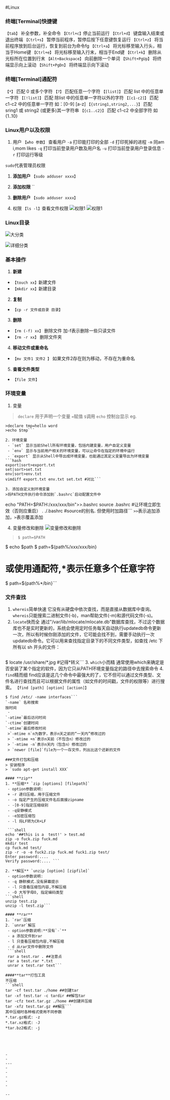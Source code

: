#Linux
### 终端[Terminal]快捷键
`【tab】` 补全参数，补全命令
`【Ctrl+c】`停止当前运行
`【Ctrl+d】`	键盘输入结束或退出终端
`【Ctrl+s】`	暂停当前程序，暂停后按下任意键恢复运行
`【Ctrl+z】`	将当前程序放到后台运行，恢复到前台为命令fg
`【Ctrl+a】`	将光标移至输入行头，相当于Home键
`【Ctrl+e】`	将光标移至输入行末，相当于End键
`【Ctrl+k】`	删除从光标所在位置到行末
`【Alt+Backspace】`	向前删除一个单词
`【Shift+PgUp】`	将终端显示向上滚动
`【Shift+PgDn】`	将终端显示向下滚动

### 终端[Terminal]通配符
`【*】`	匹配 0 或多个字符
`【?】`	匹配任意一个字符
`【[list]】`	匹配 list 中的任意单一字符
`【[!list]】`	匹配 除list 中的任意单一字符以外的字符
`【[c1-c2]】`	匹配 c1-c2 中的任意单一字符 如：[0-9] [a-z]
`【{string1,string2,...}】`	匹配 sring1 或 string2 (或更多)其一字符串
`【{c1..c2}】`	匹配 c1-c2 中全部字符 如{1..10}

### Linux用户以及权限
1. 用户
`【who 参数】` 查看用户 
`-a` 打印能打印的全部 
`-d` 打印死掉的进程 
`-m` 同am i,mom likes
`-q` 打印当前登录用户数及用户名
`-u` 打印当前登录用户登录信息
`-r` 打印运行等级

 `sudo`代表管理员权限
 1. **添加用户** `【sudo adduser xxxx】`
 2. **添加权限** ``
 3. **删除用户** `【sudo adduser xxxx】`

2. 权限
`【ls -l】`查看文件权限
![权限1](权限1.png)
![权限1](权限2.png)
### Linux目录

![大分类](分类.png)

 ![详细分类](linux目录.png)

### 基本操作
1. **新建** 
 - `【touch xx】`新建文件
 - `【mkdir xx】`新建目录
2. **复制**
 - `【cp -r 文件或目录 目录】`
3. **删除**
 - `【rm (-f) xx】` 删除文件 加-f表示删除一些只读文件
 - `【rm -r xx】` 删除文件夹
4. **移动文件或重命名**
 - `【mv 文件1 文件2 】` 如果文件2存在则为移动，不存在为重命名
5. **查看文件类型**
 - `【file 文件】`

### 环境变量
1. 变量
>`declare` 用于声明一个变量 `=`赋值 `$`调用 `echo` 控制台显示
>eg. 
```
>declare tmp=hello word
>echo $tmp```

2. 环境变量
 - `set` 显示当前Shell所有环境变量，包括内建变量，用户自定义变量
 - `env` 显示与当前用户相关的环境变量，可以让命令在指定的环境中运行
 - `export` 显示从Shell中导出成环境变量，也能通过其定义变量导出为环境变量
```hash
export|sort>export.txt
set|sort>set.txt
env|sort>env.txt
vimdiff export.txt env.txt set.txt #对比```

3. 添加自定义到环境变量
>将PATH文件执行命令添加到`.bashrc`启动配置文件中
```
echo "PATH=$PATH:/xxx/xxx/bin">>.bashrc
source .bashrc #让环境立即生效（否则应重启）
. ./.bashrc #source的别名. 但使用时加路径```
`>>`表示追加添加，`>`表示覆盖添加

4. 变量修改和删除
![变量修改和删除](变量修改.png)
>```
>$ path=$PATH
$ echo $path
$ path=${path%/xxx/xxx/bin}
# 或使用通配符,*表示任意多个任意字符
$ path=${path%*/bin}```

### 文件查找
1. `whereis`简单快速
它没有从硬盘中依次查找，而是直接从数据库中查询。`whereis`只能搜索二进制文件(-b)，man帮助文件(-m)和源代码文件(-s)。
2. `locate`快而全
通过"/var/lib/mlocate/mlocate.db"数据库查找，不过这个数据库也不是实时更新的，系统会使用定时任务每天自动执行updatedb命令更新一次，所以有时候你刚添加的文件，它可能会找不到，需要手动执行一次updatedb命令。它可以用来查找指定目录下的不同文件类型，如查找 /etc 下所有以 sh 开头的文件：
>```bash
$ locate /usr/share/\*.jpg #记得\*转义```
3. `which`小而精
通常使用which来确定是否安装了某个指定的软件，因为它只从PATH环境变量指定的路径中去搜索命令
4. `find`精而细
find应该是这几个命令中最强大的了，它不但可以通过文件类型、文件名进行查找而且可以根据文件的属性（如文件的时间戳，文件的权限等）进行搜索。
`【find [path] [option] [action]】`
```
$ find /etc/ -name interfaces```
`-name` 名称搜索
按时间
 - 
`-atime`最后访问时间
`-ctime`创建时间
`-mtime`最后修改时间
 >`-mtime n`n为数字，表示n天之前的“一天内”修改过的
 > `-mtime +n`表示n天前（不包含n）修改过的
 > `-mtime -n`表示n天内（包含n）修改过的
 > `newer [file]`file为一个一存文件，列出比这个还新的文件

###文件打包和压缩
> 安装程序 
> `sudo apt-get install XXX`

#### **zip**
1. **压缩** `zip [options] [filepath]`
 - option参数说明:
 + -r 递归压缩，用于压缩文件
 - -o 指定产生的压缩文件名后面接zipname
 - -[0-9]指定压缩级别
 - -q安静模式
 - -e加密压缩包
 - -l 将LF转为CR+LF
 
 ```shell
echo '##this is a  test!' > test.md
zip -o fuck.zip fuck.md
mkdir test
cp fuck.md test/
zip -r -o -e fuck2.zip fuck.md fuck1.zip test/
Enter password:....
Verify password:.... ```

2. **解压** `unzip [option] [zipfile]`
 - option参数说明:
 - -q 静默模式.没有屏幕提示
 - -l 只查看压缩包内容,不解压缩
 - -O 大写字母O, 指定编码类型
```shell
unzip test.zip
unzip -l test.zip```

#### **rar**
1. `rar`压缩
2. `unrar`解压
 - option参数说明:**没有`-`**
 - a 添加文件到rar
 - l 只查看压缩包内容,不解压缩
 - d 从rar文件中删除文件
 ```shell
 rar a test.rar . ##注意点
 rar a test.rar *.txt
 unrar x test.rar text```
 
####**tar**打包工具
不压缩
```shell
tar -cf test.tar ./home ##创建tar
tar -xf test.tar -c tardir ##解包tar
tar -cfz text.tar.gz ./home ##创建并压缩
tar -xfz test.tar.gz ##解压```
其中压缩时各种格式使用不同参数
*.tar.gz格式:	-z
*.tar.xz格式:	-J
*tar.bz2格式:	-j





-
-
---
-
-
-
-
-

--



















